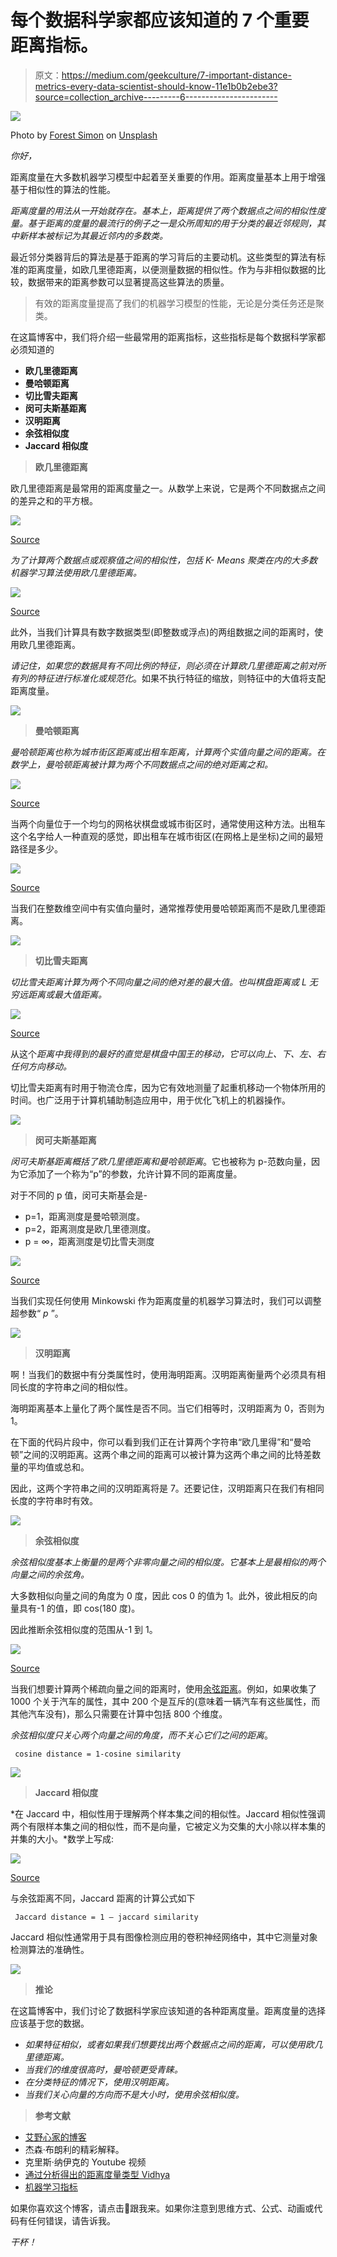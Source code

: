 # 每个数据科学家都应该知道的 7 个重要距离指标。

> 原文：<https://medium.com/geekculture/7-important-distance-metrics-every-data-scientist-should-know-11e1b0b2ebe3?source=collection_archive---------6----------------------->

![](img/d7ed063f0d536a81406d4b646bfff8c6.png)

Photo by [Forest Simon](https://unsplash.com/@forest_ms?utm_source=medium&utm_medium=referral) on [Unsplash](https://unsplash.com?utm_source=medium&utm_medium=referral)

*你好，*

距离度量在大多数机器学习模型中起着至关重要的作用。距离度量基本上用于增强基于相似性的算法的性能。

*距离度量的用法从一开始就存在。基本上，距离提供了两个数据点之间的相似性度量。基于距离的度量的最流行的例子之一是众所周知的用于分类的最近邻规则，其中新样本被标记为其最近邻内的多数类。*

最近邻分类器背后的算法是基于距离的学习背后的主要动机。这些类型的算法有标准的距离度量，如欧几里德距离，以便测量数据的相似性。作为与非相似数据的比较，数据带来的距离参数可以显著提高这些算法的质量。

> 有效的距离度量提高了我们的机器学习模型的性能，无论是分类任务还是聚类。

在这篇博客中，我们将介绍一些最常用的距离指标，这些指标是每个数据科学家都必须知道的

*   **欧几里德距离**
*   **曼哈顿距离**
*   **切比雪夫距离**
*   **闵可夫斯基距离**
*   **汉明距离**
*   **余弦相似度**
*   **Jaccard 相似度**

> **欧几里德距离**

欧几里德距离是最常用的距离度量之一。从数学上来说，它是两个不同数据点之间的差异之和的平方根。

![](img/98b22d4d7f983e962369e20fcd8ae226.png)

[Source](https://aiaspirant.com/distance-similarity-measures-in-machine-learning/)

*为了计算两个数据点或观察值之间的相似性，包括 K- Means 聚类在内的大多数机器学习算法使用欧几里德距离。*

![](img/a55482d2e12576339a6c2d5c05efdadd.png)

[Source](https://vitalflux.com/different-types-of-distance-measures-in-machine-learning/)

此外，当我们计算具有数字数据类型(即整数或浮点)的两组数据之间的距离时，使用欧几里德距离。

*请记住，如果您的数据具有不同比例的特征，则必须在计算欧几里德距离之前对所有列的特征进行标准化或规范化*。如果不执行特征的缩放，则特征中的大值将支配距离度量。

![](img/09b4780085cb40f84e6ba55787c0d275.png)

> **曼哈顿距离**

*曼哈顿距离也称为城市街区距离或出租车距离，计算两个实值向量之间的距离。在数学上，曼哈顿距离被计算为两个不同数据点之间的绝对距离之和。*

![](img/2a93ab8d3a121d210ba5c87a03749a54.png)

[Source](https://aiaspirant.com/distance-similarity-measures-in-machine-learning/)

当两个向量位于一个均匀的网格状棋盘或城市街区时，通常使用这种方法。出租车这个名字给人一种直观的感觉，即出租车在城市街区(在网格上是坐标)之间的最短路径是多少。

![](img/c8788f9969f1f6b374f9f85ba7445fa8.png)

[Source](https://vitalflux.com/different-types-of-distance-measures-in-machine-learning/)

当我们在整数维空间中有实值向量时，通常推荐使用曼哈顿距离而不是欧几里德距离。

![](img/896d3371535daca5ba65f625ac425f26.png)

> **切比雪夫距离**

*切比雪夫距离计算为两个不同向量之间的绝对差的最大值。也叫棋盘距离或 L 无穷远距离或最大值距离。*

![](img/b6f8d7a8300e80b20255355cd0d575e7.png)

[Source](https://aiaspirant.com/distance-similarity-measures-in-machine-learning/)

从这个*距离中我得到的最好的直觉是棋盘中国王的移动，它可以向上、下、左、右任何方向移动。*

切比雪夫距离有时用于物流仓库，因为它有效地测量了起重机移动一个物体所用的时间。也广泛用于计算机辅助制造应用中，用于优化飞机上的机器操作。

![](img/2ce87c81c71870e824b9bcdf9a8da6ab.png)

> **闵可夫斯基距离**

*闵可夫斯基距离概括了欧几里德距离和曼哈顿距离*。它也被称为 p-范数向量，因为它添加了一个称为“p”的参数，允许计算不同的距离度量。

对于不同的 p 值，闵可夫斯基会是-

*   p=1，距离测度是曼哈顿测度。
*   p=2，距离测度是欧几里德测度。
*   p = ∞，距离测度是切比雪夫测度

![](img/193f9beef6115c3c8642e27fea2d7a76.png)

[Source](https://aiaspirant.com/distance-similarity-measures-in-machine-learning/)

当我们实现任何使用 Minkowski 作为距离度量的机器学习算法时，我们可以调整超参数“ *p* ”。

![](img/4300d48f851a470993ee7a5d44dd6032.png)

> **汉明距离**

啊！当我们的数据中有分类属性时，使用海明距离。汉明距离衡量两个必须具有相同长度的字符串之间的相似性。

海明距离基本上量化了两个属性是否不同。当它们相等时，汉明距离为 0，否则为 1。

在下面的代码片段中，你可以看到我们正在计算两个字符串“欧几里得”和“曼哈顿”之间的汉明距离。这两个串之间的距离可以被计算为这两个串之间的比特差数量的平均值或总和。

因此，这两个字符串之间的汉明距离将是 7。还要记住，汉明距离只在我们有相同长度的字符串时有效。

![](img/b6b4360178f28bc7c5a55958becaaaab.png)

> **余弦相似度**

*余弦相似度基本上衡量的是两个非零向量之间的相似度。它基本上是最相似的两个向量之间的余弦角。*

大多数相似向量之间的角度为 0 度，因此 cos 0 的值为 1。此外，彼此相反的向量具有-1 的值，即 cos(180 度)。

因此推断余弦相似度的范围从-1 到 1。

![](img/5b6e55c65ea1462874228608a727b56a.png)

[Source](https://vitalflux.com/different-types-of-distance-measures-in-machine-learning/)

当我们想要计算两个稀疏向量之间的距离时，使用[余弦距离](https://en.wikipedia.org/wiki/Cosine_similarity)。例如，如果收集了 1000 个关于汽车的属性，其中 200 个是互斥的(意味着一辆汽车有这些属性，而其他汽车没有)，那么只需要在计算中包括 800 个维度。

*余弦相似度只关心两个向量之间的角度，而不关心它们之间的距离*。

```
 cosine distance = 1-cosine similarity
```

![](img/f967be8d5d0277ce27f2851c90327943.png)

> **Jaccard 相似度**

*在 Jaccard 中，相似性用于理解两个样本集之间的相似性。Jaccard 相似性强调两个有限样本集之间的相似性，而不是向量，它被定义为交集的大小除以样本集的并集的大小。*数学上写成:

![](img/e100f5683f4da76ab32be42f00075038.png)

[Source](https://aiaspirant.com/distance-similarity-measures-in-machine-learning/)

与余弦距离不同，Jaccard 距离的计算公式如下

```
 Jaccard distance = 1 — jaccard similarity
```

Jaccard 相似性通常用于具有图像检测应用的卷积神经网络中，其中它测量对象检测算法的准确性。

![](img/ad396f880dac404b537ea84a504275b2.png)

> **推论**

在这篇博客中，我们讨论了数据科学家应该知道的各种距离度量。距离度量的选择应该基于您的数据。

*   *如果特征相似，或者如果我们想要找出两个数据点之间的距离，可以使用欧几里德距离。*
*   *当我们的维度很高时，曼哈顿更受青睐。*
*   *在分类特征的情况下，使用汉明距离。*
*   *当我们关心向量的方向而不是大小时，使用余弦相似度。*

> **参考文献**

*   [艾野心家的博客](https://aiaspirant.com/distance-similarity-measures-in-machine-learning/)
*   杰森·布朗利的精彩解释。
*   克里斯·纳伊克的 Youtube 视频
*   [通过分析得出的距离度量类型 Vidhya](https://www.analyticsvidhya.com/blog/2020/02/4-types-of-distance-metrics-in-machine-learning/)
*   [机器学习指标](https://vitalflux.com/different-types-of-distance-measures-in-machine-learning/)

如果你喜欢这个博客，请点击👏跟我来。如果你注意到思维方式、公式、动画或代码有任何错误，请告诉我。

*干杯！*